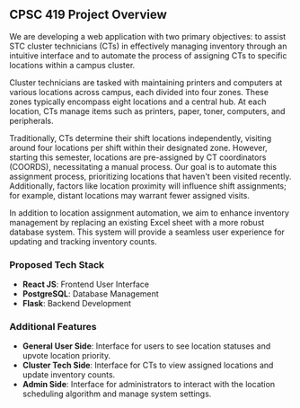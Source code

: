 ## CPSC 419 Project Overview

We are developing a web application with two primary objectives: to assist STC cluster technicians (CTs) in effectively managing inventory through an intuitive interface and to automate the process of assigning CTs to specific locations within a campus cluster. 

Cluster technicians are tasked with maintaining printers and computers at various locations across campus, each divided into four zones. These zones typically encompass eight locations and a central hub. At each location, CTs manage items such as printers, paper, toner, computers, and peripherals. 

Traditionally, CTs determine their shift locations independently, visiting around four locations per shift within their designated zone. However, starting this semester, locations are pre-assigned by CT coordinators (COORDS), necessitating a manual process. Our goal is to automate this assignment process, prioritizing locations that haven't been visited recently. Additionally, factors like location proximity will influence shift assignments; for example, distant locations may warrant fewer assigned visits.

In addition to location assignment automation, we aim to enhance inventory management by replacing an existing Excel sheet with a more robust database system. This system will provide a seamless user experience for updating and tracking inventory counts.

### Proposed Tech Stack
- **React JS**: Frontend User Interface
- **PostgreSQL**: Database Management
- **Flask**: Backend Development

### Additional Features
- **General User Side**: Interface for users to see location statuses and upvote location priority.
- **Cluster Tech Side**: Interface for CTs to view assigned locations and update inventory counts.
- **Admin Side**: Interface for administrators to interact with the location scheduling algorithm and manage system settings.
